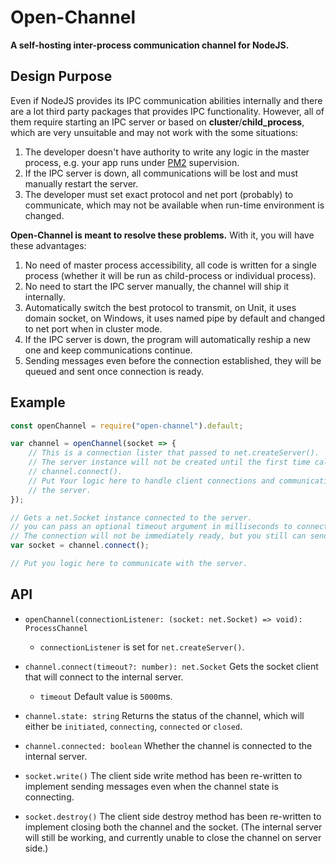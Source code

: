 # Open-Channel

**A self-hosting inter-process communication channel for NodeJS.**

## Design Purpose

Even if NodeJS provides its IPC communication abilities internally and there are
a lot third party packages that provides IPC functionality. However, all of them
require starting an IPC server or based on **cluster**/**child_process**, which 
are very unsuitable and may not work with the some situations:

1. The developer doesn't have authority to write any logic in the master process, 
    e.g. your app runs under [PM2](https://pm2.io) supervision.
2. If the IPC server is down, all communications will be lost and must manually 
    restart the server.
3. The developer must set exact protocol and net port (probably) to communicate,
    which may not be available when run-time environment is changed.

**Open-Channel is meant to resolve these problems.** With it, you will have
these advantages:

1. No need of master process accessibility, all code is written for a single 
    process (whether it will be run as child-process or individual process).
2. No need to start the IPC server manually, the channel will ship it internally.
3. Automatically switch the best protocol to transmit, on Unit, it uses domain
    socket, on Windows, it uses named pipe by default and changed to net port 
    when in cluster mode.
4. If the IPC server is down, the program will automatically reship a new one 
    and keep communications continue.
5. Sending messages even before the connection established, they will be queued
    and sent once connection is ready.

## Example

```javascript
const openChannel = require("open-channel").default;

var channel = openChannel(socket => {
    // This is a connection lister that passed to net.createServer().
    // The server instance will not be created until the first time calling 
    // channel.connect().
    // Put Your logic here to handle client connections and communications with 
    // the server.
});

// Gets a net.Socket instance connected to the server.
// you can pass an optional timeout argument in milliseconds to connect().
// The connection will not be immediately ready, but you still can send messages.
var socket = channel.connect();

// Put you logic here to communicate with the server.
```

## API

- `openChannel(connectionListener: (socket: net.Socket) => void): ProcessChannel`
    - `connectionListener` is set for `net.createServer()`.

- `channel.connect(timeout?: number): net.Socket` Gets the socket client that 
    will connect to the internal server.
    - `timeout` Default value is `5000`ms.

- `channel.state: string` Returns the status of the channel, which will either 
    be `initiated`, `connecting`, `connected` or `closed`.

- `channel.connected: boolean` Whether the channel is connected to the internal 
    server.

- `socket.write()` The client side write method has been re-written to implement
    sending messages even when the channel state is connecting.

- `socket.destroy()` The client side destroy method has been re-written to 
    implement closing both the channel and the socket. (The internal server will
    still be working, and currently unable to close the channel on server side.)